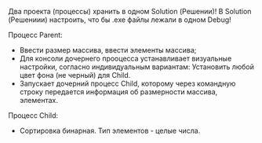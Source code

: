 
Два проекта (процессы) хранить в одном Solution (Решении)! В Solution (Решениии) настроить, что бы .exe файлы лежали в одном Debug!

Процесс Parent:
* Ввести размер массива, ввести элементы массива;
* Для консоли дочернего прооцесса устанавливает визуальные настройки, согласно индивидуальным
вариантам: Установить любой цвет фона (не черный) для Сhild.
* Запускает дочерний процесс Child, которому через командную строку передается информация об размерности массива, элементах.

Процесс Child:
* Сортировка бинарная. Тип элементов - целые числа.

